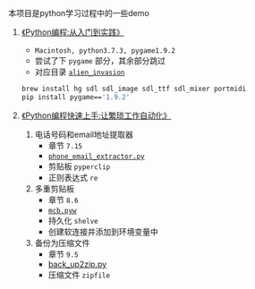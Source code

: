 本项目是python学习过程中的一些demo

1. [《Python编程:从入门到实践》](https://book.douban.com/subject/26829016/)
    * `Macintosh, python3.7.3, pygame1.9.2`
    * 尝试了下 `pygame` 部分，其余部分跳过
    * 对应目录 [`alien_invasion`](./alien_invasion)
    ```bash
    brew install hg sdl sdl_image sdl_ttf sdl_mixer portmidi 
    pip install pygame=='1.9.2' 
    ```
    
2. [《Python编程快速上手:让繁琐工作自动化》](https://book.douban.com/subject/26836700/)    
    1. 电话号码和email地址提取器
        * 章节 `7.15`
        * [`phone_email_extractor.py`](./automate_python/phone_email_extractor/phone_email_extractor.py)
        * 剪贴板 `pyperclip`
        * 正则表达式 `re`
    2. 多重剪贴板
        * 章节 `8.6`
        * [`mcb.pyw`](./automate_python/multi_clipboard/mcb.pyw)
        * 持久化 `shelve`
        * 创建软连接并添加到环境变量中
    3. 备份为压缩文件
        * 章节 `9.5`
        * [back_up2zip.py](./automate_python/back_up_zip/back_up2zip.py)
        * 压缩文件 `zipfile`